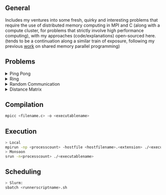 General
---
Includes my ventures into some fresh, quirky and interesting problems that require the use of distributed memory computing in MPI and C (along with a compute cluster, for problems that strictly involve high performance computing), with my approaches (code/explanations) open-sourced here. (tends to be a continuation along a similar train of exposure, following my previous [work](https://github.com/Anirban166/P-for-Parallel-Programming) on shared memory parallel programming)

Problems
---
<details>
<summary> Ping Pong</summary>

- Problem/Question: [Ping Pong](https://jan.ucc.nau.edu/mg2745/pedagogic_modules/courses/hpcdataintensive/mpi_communication_0/#programming-activity-1)
  
- My solution: [PingPong.c](https://github.com/Anirban166/High-Performance-Computing/blob/main/Programs/PingPong.c)
  
- Code explanation:

A fairly straightforward program, wherein after the initial setup of the MPI execution environment and required variables, I first do a parity check since the process count must be even for this scenario. I then declare some variables, namely ‘buffer’ (to store an integer element for a call to `MPI_Recv`), ‘localCounter’ (to store the ping pong count for each process rank) and ‘partnerRank’ (to store the process rank of the other process in a pair). Then within a for loop that iterates for the total number of ping pong communications that one desires for each process rank, I make calls to `MPI_Send` and `MPI_Recv` to send to the other process in a pair its rank itself (not the calling rank, but its ping pong partner rank), and then to receive that element by the same respectively. After such steps for each, the calling rank updates its local counter by the rank of its partner (which again, is the other process that forms their pair). Finally, the local counters of all the process ranks are printed out after the loop ends.
</details>

<details>
<summary> Ring</summary>

## Version 1.0 
  
- Problem/Question: [Ring Communication (blocking sends)](https://jan.ucc.nau.edu/mg2745/pedagogic_modules/courses/hpcdataintensive/mpi_communication_2/#programming-activity-2)
  
- My solution: [Ring.c](https://github.com/Anirban166/High-Performance-Computing/blob/main/Programs/Ring.c)
  
- Code explanation:
  
Following the topology of communication that it is indicative of, I created a ‘ring’ by sending and receiving from one process rank to the next and from one process rank to its former (as per the looped structure) in order respectively. The only special case (that deviates away from a logical chain of plus/minus one) to think of here is for the process with rank 0 (since it receives from the last element), for which I created a separate receive block at the end, set apart from the other process ranks. For the sends altogether (taking rank 0 into account), I used some simple modular arithmetic to ensure each process gets its immediately next rank in the ring. I used a variable called ‘token’ to be both the sending and receiving integer unit throughout the communications that take place, and then another variable for the local counter, which I set to 0 initially and then updated accordingly after receives. I first made a block for the case for when the process ranks other than 0 would be receiving the token from their immediately preceding ranks (`rank - 1`). Then I set the token to be the current rank and send that data via a call to `MPI_Send`. Notice that this part would go first for rank 0, and thus there is no deadlock in that case. The only remaining receive that has not been covered so far is rank 0, so I make a separate receive for that right after the generalized send, again to work without any deadlocks. For both of these cases, I increment my local counter for the process rank in play by the value of the token, which again is nothing but the received value from the former process rank with its value itself. This entire logic is put in a loop (which runs for the communication count desired), after which I print the local counters of each rank.
 
## Version 2.0 
  
- Problem/Question: [Ring Communication (non-blocking sends)](https://jan.ucc.nau.edu/mg2745/pedagogic_modules/courses/hpcdataintensive/mpi_communication_2/#programming-activity-3)  

- My solution: [RingV2.c](https://github.com/Anirban166/High-Performance-Computing/blob/main/Programs/RingV2.c)
  
- Code explanation:   
  
Given that I have to use `MPI_Isend`, I didn’t worry about the communication in the network being blocking in nature, as a forethought to coding out the solution for this. 
One change with respect to the former version was that I wrote my send calls for my token at the very beginning, instead of the case of emplacing them after the first conditional block which is for processes with ranks other than 0 (although completely possible to do so in the former, just wanted to make this approach slightly different). 
At this point, I also made the blocks for receiving an if-else conditional rather than two separate if branches (as I had to for incorporating the send in between earlier) as I avoided this in my former approach. For the receives, they are followed by calls to `MPI_Wait` with the usual request and status variables sent to keep track of the send-receive communications for each process.  
</details>

<details>
<summary> Random Communication</summary>

## Version 1.0 
  
- Problem/Question: [Random Communication](https://jan.ucc.nau.edu/mg2745/pedagogic_modules/courses/hpcdataintensive/mpi_communication_3/#programming-activity-4)
  
- My solution: [Random.c](https://github.com/Anirban166/High-Performance-Computing/blob/main/Programs/Random.c)
  
- Code explanation:
  
The key for my approach is to distribute the randomly generated rank (which I call to be the ‘target’ rank) among processes other than itself and rank 0, which in turn can be used to configure all other processes. That piece of datum is all that was needed to solve the missing piece of the puzzle, although it can be slightly tricky to figure parts for the rest of the functionality of the program, as but analyzing the data flow and affixing a strategy on pen and paper (nothing too complex!) helps. 

So the way I thought of this in general was that there are three possible states a given process is in: sender, target, and a listener who waits for a signal (like a broadcast). Rank 0 starts as the Sender, and all other ranks start as listeners, listening to 0 for the target rank it generates. From there, either they are that target rank, and thus have to receive the counter, or which I like to call the ‘payload’, add their rank to it, check if the total iteration limit has been reached, and send out the next broadcast (one after another in succession) or they aren't and they just listen to that target rank for the next signal. Thus at the start of the program, the process with rank 0 is in sender mode, and everything else in listener mode. Rank 0 generates the next sender, and broadcasts that rank to everyone. Every process that isn't this target doesn't change state - they're still broadcast listeners - but instead of listening for 0, they listen for the target that rank 0 just distributed. The process that is this target instead enters target mode, where it receives that payload and the current iteration from the sender. At this point there's a tiny change in logic. For rank 0, it just stops, since it will never be the next target, but any other sender would now enter the listener mode, listening to the target they previously broadcast themselves and the target, now that it has the payload and the total iteration count, increases the counter in the payload, and becomes the new sender. From here, it either broadcasts out the target rank that it randomly generated, and the process repeats, or every rank shuts down because the total iteration limit has been reached, depending on the value of iteration value passed around.

At the start, every process except the one with rank 0 initiates a read from rank 0, and 0 itself starts the counter payload at 0. From here, a step-wise process is repeated generically which begins when the current sender picks a random rank to send to, and it sends out this rank in a broadcast-sort of manner to all other ranks. The reason for me using ‘sort-of’ here is that I created a function that behaves like a broadcast (pseudo-broadcast would be another word for it I suppose), but it doesn’t send the information to the calling rank or to rank 0 itself, which as I found are unnecessary, thus making my function in fact better than MPI_Bcast for this case. Next up, if the rank received does not match the rank of the process that did the receiving, the process starts listening for a message from that rank. The rank that is equal to this target rank prepares to receive the payload from the current sender. And of course, the current sender sends the payload to this randomly chosen rank, prior to waiting for a message from that rank. The chosen rank receives the payload or the counter, processes it (in this case, just adds its rank to the existing counter value) and becomes the current sender. This whole process is done in an infinite loop that will just continue till the maximum number of desired iterations (10 as per requirement here) have been reached, in which case, the break statements I introduced for cases of the target rank (to be 0 or equal to the randomly generated rank) within the loop will get the ranks out.
 
## Version 2.0 
  
- Problem/Question: [Random Communication (using `MPI_ANY_SOURCE`)](https://jan.ucc.nau.edu/mg2745/pedagogic_modules/courses/hpcdataintensive/mpi_communication_3/#programming-activity-5)
  
- My solution: [RandomV2.c](https://github.com/Anirban166/High-Performance-Computing/blob/main/Programs/RandomV2.c)
  
- Code explanation: 
  
Much like in my previous program, everyone but rank 0 starts by listening for the incoming payload, and rank 0 just sends out the counter (and iteration count) of 0 to start with a randomly generated target rank. But the key part that makes it much easier hereafter from this point was that I did not have to worry about which rank to receive from (which is pretty much the whole point of this programming activity, or rather alternate version of the former I believe), as I could just use `MPI_ANY_SOURCE` within my receives. This also reduced the amount of times I had to call my pseudo-broadcast function, which I just hardcoded instead of making a function, since it’s just one loop. I used this loop to send the iteration limit to the other ranks (apart from the calling one, and apart from rank 0), and accordingly made changes to the iteration check with respect to the former version. Note that I have to use the limit as a variable declared in main instead of the using the macro from the `#define`, as it gets treated as an lvalue inside the call or as an argument to `MPI_Send`.  
</details>

<details>
<summary> Distance Matrix</summary>

## Version 1.0
  
- Problem/Question: [Row-wise Distance Matrix Computation](https://jan.ucc.nau.edu/mg2745/pedagogic_modules/courses/hpcdataintensive/distance_matrix_1/#programming-activity-1)
  
- My solution: [DistanceMatrix.c](https://github.com/Anirban166/High-Performance-Computing/blob/main/Programs/DistanceMatrix.c)
  
- Code explanation:
  
After the initial setup of the MPI execution environment, I declare pointers for the dataset (1D) and the distance matrix (2D), then take in as input three command line arguments apart from the executable name, (removed block size because it’s irrelevant and unused for this one) which are in order, the number of lines in the dataset N, the dimension of the dataset (which is always 90) and the name of the dataset file. I then allocate memory for the entire dataset, which is an array of N, with each array having space for 90 doubles.
Next up, I make rank 0 collect the time prior to computation (or even allocation of memory for the distance matrix) with a call to `MPI_Wtime()`. I then declare a pointer for an 1D array to hold the entire 1:N range, to be distributed and made specific to all the ranks soon, and another array of the same purpose to act as the receiving buffer element for my call to `MPI_Scatter()`, and thereafter as the range array itself, for each rank locally. This range again, is nothing but elements of the dataset, and thus I assign elements 0 to (N-1) after allocating memory for it.

Given N ranks, I assign the row size to be N divided by the number of ranks, with a separate special case for the last rank which I assign to have the remaining leftover rows if N doesn’t divide the process rank count evenly. For both cases, I allocate memory for my range array, and make my scatter call which distributes this to all ranks in order, so that each can now refer to their own set of data to work on based on the range provided. Again, for the case where leftover rows remain, I increase the range for the last rank to accommodate them. I had to do this after the call to scatter, given that scatter distributes the data evenly or with fair proportion.
I then allocate memory for my distance matrix based on the row size local to the running rank, as per set requirements. I then loop over the local row size times the number of columns or N, and then within that nested loop, loop over the dimensions. Within the innermost loop, I assign the index (to be used to access the distance matrix) for the rows (i.e., with respect to the outermost loop variable) to be the local range that is for the running rank. Thereafter, I compute the sum of elements inside of the square root for the distance equation with the column indexed element subtracted from the local row indexed element, and this being done 90 times for each dimension. Outside this loop, I simply get the square root of this value to obtain the required distance, which accounts for one spot in the distance matrix.

Following the completion of the distance matrix computation, I use rank 0 to print out the difference between the time obtained at that point (right after the triple-nested for loops) and the start time obtained earlier, to display the elapsed time as required. I then compute the local sum for each rank, summing up all the distances that particular rank computed. I follow up with a sum reduction using `MPI_Reduce()` to add up the local sums from each rank into a variable accounting for the global sum of distances, which I then print out using rank 0. Lastly, I deallocate memory for all the arrays that I used with calls to `free()`.

In order to validate that this parallelized MPI solution of mine is correct, I wrote the distance matrix elements (whitespace separated among rows) to a file for N = 100 and then performed a diff between my sequential reference implementation, which is nothing but a separate simple program that similarly used three loops (rows, columns, dimensions uptil N, N and 90 respectively) to compute the distance matrix from the dataset, and two loops (rows, columns) to write to another file. The diff showed no output, implying that there are no changes in between the two files, being indicative of my parallel solution being correct. While it was easy to dump the output to the sequential version, it was slightly tricky for the parallel version at the beginning, i.e. to make each rank write the part of distances it computed to the output file without any overlaps or in an organized or turn wise fashion. Race conditions are what one would expect, given that writing to a file is not thread or rank safe. I used append mode with both and read and write permissions (a+), and then sent an element to the next rank before writing the contents from the current rank, so as to initiate the ‘blocking’ behavior which makes the other rank wait its turn, being unable to print their set of elements (which again, would otherwise lead to the unorganized overlapped writes and a mess in general). I then receive on the next rank so that it can now get out of the wait and proceed to write its computed distances to the file for its turn. I did this for 2 process ranks, given that should be enough for a ‘parallel’ implementation, but this can be extended further (like rank 1 can send to rank 2 before it writes its elements, then rank 2 can send to rank 3 and so on, with the receives being in the immediately successive rank) for any set of ranks (could also use a broadcast strategy or anything that makes ranks wait its turn).
 
## Version 2.0
  
- Problem/Question: [Tiled Distance Matrix Computation](https://jan.ucc.nau.edu/mg2745/pedagogic_modules/courses/hpcdataintensive/distance_matrix_2/#programming-activity-2)  

- My solution: [DistanceMatrixV2.c](https://github.com/Anirban166/High-Performance-Computing/blob/main/Programs/DistanceMatrixV2.c)
  
- Code explanation:   
  
The core refactoring to be done here is for the nested loops that compute the distance matrix (keeping the rest of the code same/unaffected), which I’ll admit, required a bit of pen and paper to discern the breakdown for the tiling.

For any tile size, it will have dimensions of equal length, i.e. both the width and height will be the same, given that it's a square tile or block. I denote this length to be the ‘step size’ across both rows and columns (or directions across the x and y axes). I assign this step size is assigned to be the tile/block size that the user would input, and incrementally go forth. Since each rank has its own row size local to it, I needed to make sure that it doesn’t fall short on the length of the block size, thus, I impose the step size to be the local row size for the rank in the case it is strictly less than the block size, so as to stay within bounds for the row wise progression.

I then create loops to go through the rows (following increments of the step size) and then the columns (increments of the block size, which is the same as the step size, unless a lower local row count would change its value) for the tiles. Inside this nested loop, I first iterate based on the rows (i.e., with respect to the outermost loop’s index variable) until the constraints of being within the next step size (for the tile) and under the local row size (for the rank) are met. Then within that, I iterate through the columns, which again have the column-wise version of the tile and rank constraints.

Finally, I emplace the loop for the dimensions that iterates through 90 times. This part remains the exact same as my solution to the former row-wise version, as I assigned the index (to be used for accessing the distance matrix) for the rows to be the local range for the running rank and thereafter, I simply compute the sum of the elements (inside of the square root for the distance equation) with the column indexed element subtracted from the local row indexed element for each dimension. Again, I simply compute the square root of this summed value outside this innermost loop (for iterating through the dimensions) in order to obtain the required distance, which accounts for one element or distance in the distance matrix.  
</details>


Compilation
---
```sh
mpicc <filename.c> -o <executablename>
```

Execution
---
```sh
> Local
mpirun -np <processcount> -hostfile <hostfilename>.<extension> ./<executablename>
> Monsoon
srun -n<processcount> ./<executablename>
```

Scheduling
---
```sh
> Slurm:
sbatch <runnerscriptname>.sh
```
